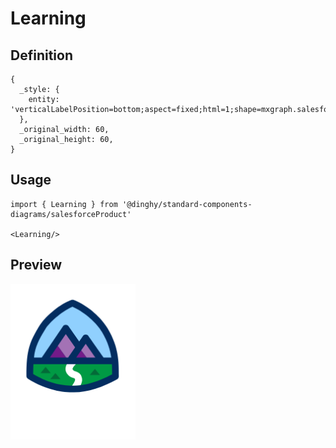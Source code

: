 # Learning

## Definition

```
{
  _style: { 
    entity: 'verticalLabelPosition=bottom;aspect=fixed;html=1;shape=mxgraph.salesforce.learning;',
  },
  _original_width: 60,
  _original_height: 60,
}
```

## Usage

```
import { Learning } from '@dinghy/standard-components-diagrams/salesforceProduct'

<Learning/>
```

## Preview

<img src="./learning.png" width="200"/>
